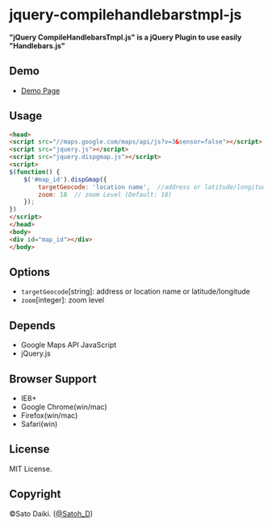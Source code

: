 jquery-compilehandlebarstmpl-js
===============================

__"jQuery CompileHandlebarsTmpl.js" is a jQuery Plugin to use easily "Handlebars.js"__

## Demo

- [Demo Page](https://dl.dropboxusercontent.com/u/21601359/140710_dispgmapjs/index.html)

## Usage

```html
<head>
<script src="//maps.google.com/maps/api/js?v=3&sensor=false"></script>
<script src="jquery.js"></script>
<script src="jquery.dispgmap.js"></script>
<script>
$(function() {
	$('#map_id').dispGmap({
		targetGeocode: 'location name',  //address or latitude/longitude
		zoom: 18  // zoom Level (Default: 18)
	});
})
</script>
</head>
<body>
<div id="map_id"></div>
</body>
```

## Options

- `targetGeocode`[string]: address or location name or latitude/longitude
- `zoom`[integer]: zoom level

## Depends

- Google Maps API JavaScript
- jQuery.js

## Browser Support

- IE8+
- Google Chrome(win/mac)
- Firefox(win/mac)
- Safari(win)

## License

MIT License.

## Copyright

©Sato Daiki. ([@Satoh_D](https://twitter.com/Satoh_D))
